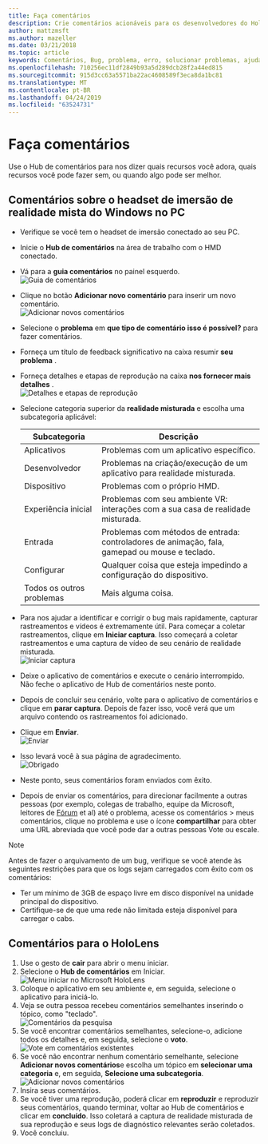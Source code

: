 ```yaml
---
title: Faça comentários
description: Crie comentários acionáveis para os desenvolvedores do HoloLens e do Windows Mixed Reality usando o Hub de comentários.
author: mattzmsft
ms.author: mazeller
ms.date: 03/21/2018
ms.topic: article
keywords: Comentários, Bug, problema, erro, solucionar problemas, ajuda
ms.openlocfilehash: 710256ec11df2849b93a5d289dcb28f2a44ed815
ms.sourcegitcommit: 915d3cc63a5571ba22ac4608589f3eca8da1bc81
ms.translationtype: MT
ms.contentlocale: pt-BR
ms.lasthandoff: 04/24/2019
ms.locfileid: "63524731"
---
```

# <a name="give-us-feedback"></a>Faça comentários

Use o Hub de comentários para nos dizer quais recursos você adora, quais recursos você pode fazer sem, ou quando algo pode ser melhor.

## <a name="feedback-for-windows-mixed-reality-immersive-headset-on-pc"></a>Comentários sobre o headset de imersão de realidade mista do Windows no PC

* Verifique se você tem o headset de imersão conectado ao seu PC.
* Inicie o **Hub de comentários** na área de trabalho com o HMD conectado.
* Vá para a **guia comentários** no painel esquerdo. <br>
  ![Guia de comentários](images/feedback1-600px.png)
* Clique no botão **Adicionar novo comentário** para inserir um novo comentário.<br>
  ![Adicionar novos comentários](images/feedback2-600px.png)
* Selecione o **problema** em **que tipo de comentário isso é possível?** para fazer comentários.
* Forneça um título de feedback significativo na caixa resumir **seu problema** .
* Forneça detalhes e etapas de reprodução na caixa **nos fornecer mais detalhes** .<br>
  ![Detalhes e etapas de reprodução](images/feedback3-600px.png)
* Selecione categoria superior da **realidade misturada** e escolha uma subcategoria aplicável:

  |  Subcategoria  |  Descrição | 
  |----------|----------|
  |  Aplicativos  |  Problemas com um aplicativo específico. | 
  |  Desenvolvedor  |  Problemas na criação/execução de um aplicativo para realidade misturada. | 
  |  Dispositivo  |  Problemas com o próprio HMD. | 
  |  Experiência inicial  |  Problemas com seu ambiente VR: interações com a sua casa de realidade misturada. | 
  |  Entrada  |  Problemas com métodos de entrada: controladores de animação, fala, gamepad ou mouse e teclado. | 
  |  Configurar  |  Qualquer coisa que esteja impedindo a configuração do dispositivo. | 
  |  Todos os outros problemas  |  Mais alguma coisa. |
  
* Para nos ajudar a identificar e corrigir o bug mais rapidamente, capturar rastreamentos e vídeos é extremamente útil. Para começar a coletar rastreamentos, clique em **Iniciar captura**. Isso começará a coletar rastreamentos e uma captura de vídeo de seu cenário de realidade misturada.<br>
  ![Iniciar captura](images/feedback4-600px.png)
* Deixe o aplicativo de comentários e execute o cenário interrompido. Não feche o aplicativo de Hub de comentários neste ponto.
* Depois de concluir seu cenário, volte para o aplicativo de comentários e clique em **parar captura**. Depois de fazer isso, você verá que um arquivo contendo os rastreamentos foi adicionado.
* Clique em **Enviar**.<br>
  ![Enviar](images/feedback5-600px.png)
* Isso levará você à sua página de agradecimento.<br>
  ![Obrigado](images/feedback6-600px.png)
* Neste ponto, seus comentários foram enviados com êxito.
* Depois de enviar os comentários, para direcionar facilmente a outras pessoas (por exemplo, colegas de trabalho, equipe da Microsoft, leitores de [Fórum](https://forums.hololens.com/) et al) até o problema, acesse os comentários > meus comentários, clique no problema e use o ícone **compartilhar** para obter uma URL abreviada que você pode dar a outras pessoas Vote ou escale.

>[!NOTE]
>Antes de fazer o arquivamento de um bug, verifique se você atende às seguintes restrições para que os logs sejam carregados com êxito com os comentários:
> - Ter um mínimo de 3GB de espaço livre em disco disponível na unidade principal do dispositivo.
> - Certifique-se de que uma rede não limitada esteja disponível para carregar o cabs.

## <a name="feedback-for-hololens"></a>Comentários para o HoloLens

1. Use o gesto de **cair** para abrir o menu iniciar.
2. Selecione o **Hub de comentários** em Iniciar.<br>
  ![Menu iniciar no Microsoft HoloLens](images/startmenu.jpg)
3. Coloque o aplicativo em seu ambiente e, em seguida, selecione o aplicativo para iniciá-lo.
4. Veja se outra pessoa recebeu comentários semelhantes inserindo o tópico, como "teclado".<br>
  ![Comentários da pesquisa](images/searchfeedback-500px.jpg)
5. Se você encontrar comentários semelhantes, selecione-o, adicione todos os detalhes e, em seguida, selecione o **voto**.<br>
  ![Vote em comentários existentes](images/upvotefeedback-500px.jpg)
6. Se você não encontrar nenhum comentário semelhante, selecione **Adicionar novos comentários**e escolha um tópico em **selecionar uma categoria** e, em seguida, **Selecione uma subcategoria**.<br>
  ![Adicionar novos comentários](images/addnewfeedback-500px.jpg)
7. Insira seus comentários.
8. Se você tiver uma reprodução, poderá clicar em **reproduzir** e reproduzir seus comentários, quando terminar, voltar ao Hub de comentários e clicar em **concluído**. Isso coletará a captura de realidade misturada de sua reprodução e seus logs de diagnóstico relevantes serão coletados.
9. Você concluiu.
